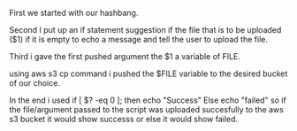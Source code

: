 First we started with our hashbang.

Second I put up an if statement suggestion if the file that is to be uploaded ($1) if it is empty to echo a message and tell
the user to upload the file.

Third i gave the first pushed argument the $1 a variable of FILE. 

using aws s3 cp command i pushed the $FILE variable to the desired bucket of our choice. 


In the end i used if [ $? -eq 0 ]; then echo "Success" Else echo "failed" so if the file/argument passed to the script was uploaded
succesfully to the aws s3 bucket it would show successs or else it would show failed. 

